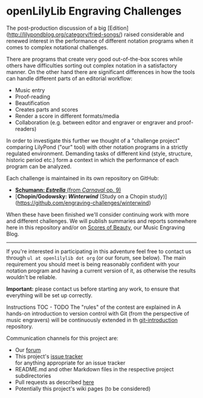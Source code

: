openLilyLib Engraving Challenges
================================

The post-production discussion of a big [Edition]
(http://lilypondblog.org/category/fried-songs/) raised considerable
and renewed interest in the performance of different notation programs
when it comes to complex notational challenges.

There are programs that create very good out-of-the-box scores
while others have difficulties sorting out complex notation
in a satisfactory manner.
On the other hand there are significant differences in how the
tools can handle different parts of an editorial workflow:

- Music entry
- Proof-reading
- Beautification
- Creates parts and scores
- Render a score in different formats/media
- Collaboration (e.g. between editor and engraver or engraver and proof-readers)


In order to investigate this further we thought of a "challenge project"
comparing LilyPond ("our" tool) with other notation programs in a strictly regulated
environment. Demanding tasks of different kind (style, structure, 
historic period etc.) form a context in which the performance of each
program can be analyzed.

Each challenge is maintained in its own repository on GitHub:

- [**Schumann: _Estrella_** (from *Carnaval* op. 9)](https://github.com/engraving-challenges/estrella)
- [**Chopin/Godowsky: _Winterwind_** (Study on a Chopin study)]
  (https://github.com/engraving-challenges/winterwind)

When these have been finished we'll consider continuing work with more and different
challenges. We will publish summaries and reports somewhere here in this repository
and/or on [Scores of Beauty](http://lilypondblog.org), our Music Engraving Blog.

---

If you're interested in participating in this adventure feel free to contact us through
`ul at openlilylib dot org` (or our forum, see below). 
The main requirement you should meet is being reasonably confident with your notation
program and having a current version of it, as otherwise the results wouldn't be reliable.

**Important:** please contact us before starting any work, to ensure that everything will be set up correctly.

Instructions TOC - TODO
The "rules" of the contest are explained in
A hands-on introduction to version control with Git (from the perspective of music engravers)
will be continuously extended in th [git-introduction](https://github.com/openlilylib/git-introduction/)
repository.

Communication channels for this project are:

- Our [forum](http://engravingchallenges.freeforums.org)
- This project's [issue tracker](https://github.com/engraving-challenges/main/issues)  
  for anything appropriate for an issue tracker
- README.md and other Markdown files in the respective project subdirectories
- Pull requests as described [here](https://help.github.com/articles/using-pull-requests)
- Potentially this project's wiki pages (to be considered)
